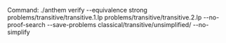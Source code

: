 Command: ./anthem verify --equivalence strong problems/transitive/transitive.1.lp problems/transitive/transitive.2.lp  --no-proof-search --save-problems classical/transitive/unsimplified/ --no-simplify